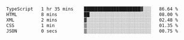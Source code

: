 <!--START_SECTION:waka-->

```txt
TypeScript   1 hr 35 mins    █████████████████████▓░░░   86.64 %
HTML         8 mins          ██░░░░░░░░░░░░░░░░░░░░░░░   08.00 %
XML          2 mins          ▓░░░░░░░░░░░░░░░░░░░░░░░░   02.48 %
CSS          1 min           ▒░░░░░░░░░░░░░░░░░░░░░░░░   01.35 %
JSON         0 secs          ▒░░░░░░░░░░░░░░░░░░░░░░░░   00.75 %
```

<!--END_SECTION:waka-->
